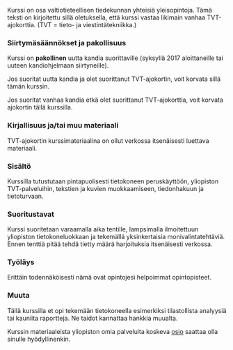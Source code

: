 Kurssi on osa valtiotieteellisen tiedekunnan yhteisiä yleisopintoja. Tämä teksti on kirjoitettu sillä oletuksella, että kurssi vastaa likimain vanhaa TVT-ajokorttia. (TVT = tieto- ja viestintätekniikka.)

### Siirtymäsäännökset ja pakollisuus

Kurssi on **pakollinen** uutta kandia suorittaville (syksyllä 2017 aloittaneille tai uuteen kandiohjelmaan siirtyneille). 

Jos suoritat uutta kandia ja olet suorittanut TVT-ajokortin, voit korvata sillä tämän kurssin.

Jos suoritat vanhaa kandia etkä olet suorittanut TVT-ajokorttia, voit korvata ajokortin tällä kurssilla.

### Kirjallisuus ja/tai muu materiaali

TVT-ajokortin kurssimateriaalina on ollut verkossa itsenäisesti luettava materiaali.

### Sisältö

Kurssilla tutustutaan pintapuolisesti tietokoneen peruskäyttöön, yliopiston TVT-palveluihin, tekstien ja kuvien muokkaamiseen, tiedonhakuun ja tietoturvaan.

### Suoritustavat

Kurssi suoritetaan varaamalla aika tentille, lampsimalla ilmoitettuun yliopiston tietokoneluokkaan ja tekemällä yksinkertaisia monivalintatehtäviä. Ennen tenttiä pitää tehdä tietty määrä harjoituksia itsenäisesti verkossa.

### Työläys

Erittäin todennäköisesti nämä ovat opintojesi helpoimmat opintopisteet.

### Muuta

Tällä kurssilla et opi tekemään tietokoneella esimerkiksi tilastollista analyysiä tai kauniita raportteja. Ne taidot kannattaa hankkia muualta.

Kurssin materiaaleista yliopiston omia palveluita koskeva [osio](http://blogs.helsinki.fi/tvt-ajokortti/2-helsingin-yliopiston-tietotekninen-ymparisto/) saattaa olla sinulle hyödyllinenkin.